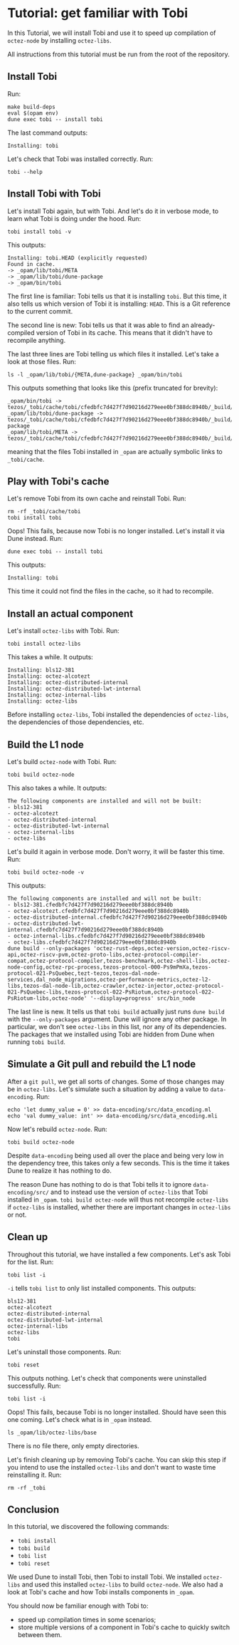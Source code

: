 # Tutorial: get familiar with Tobi

In this Tutorial, we will install Tobi and use it to speed up compilation of `octez-node`
by installing `octez-libs`.

All instructions from this tutorial must be run from the root of the repository.

## Install Tobi

Run:

    make build-deps
    eval $(opam env)
    dune exec tobi -- install tobi

The last command outputs:

    Installing: tobi

Let's check that Tobi was installed correctly.
Run:

    tobi --help

## Install Tobi with Tobi

Let's install Tobi again, but with Tobi.
And let's do it in verbose mode, to learn what Tobi is doing under the hood.
Run:

    tobi install tobi -v

This outputs:

    Installing: tobi.HEAD (explicitly requested)
    Found in cache.
    -> _opam/lib/tobi/META
    -> _opam/lib/tobi/dune-package
    -> _opam/bin/tobi

The first line is familiar: Tobi tells us that it is installing `tobi`.
But this time, it also tells us which version of Tobi it is installing: `HEAD`.
This is a Git reference to the current commit.

The second line is new: Tobi tells us that it was able to find an already-compiled
version of Tobi in its cache. This means that it didn't have to recompile anything.

The last three lines are Tobi telling us which files it installed.
Let's take a look at those files.
Run:

    ls -l _opam/lib/tobi/{META,dune-package} _opam/bin/tobi

This outputs something that looks like this (prefix truncated for brevity):

    _opam/bin/tobi -> tezos/_tobi/cache/tobi/cfedbfc7d427f7d90216d279eee0bf388dc8940b/_build/install/default/bin/tobi
    _opam/lib/tobi/dune-package -> tezos/_tobi/cache/tobi/cfedbfc7d427f7d90216d279eee0bf388dc8940b/_build/install/default/lib/tobi/dune-package
    _opam/lib/tobi/META -> tezos/_tobi/cache/tobi/cfedbfc7d427f7d90216d279eee0bf388dc8940b/_build/install/default/lib/tobi/META

meaning that the files Tobi installed in `_opam` are actually symbolic links to `_tobi/cache`.

## Play with Tobi's cache

Let's remove Tobi from its own cache and reinstall Tobi.
Run:

    rm -rf _tobi/cache/tobi
    tobi install tobi

Oops! This fails, because now Tobi is no longer installed. Let's install it via Dune instead.
Run:

    dune exec tobi -- install tobi

This outputs:

    Installing: tobi

This time it could not find the files in the cache, so it had to recompile.

## Install an actual component

Let's install `octez-libs` with Tobi. Run:

    tobi install octez-libs

This takes a while. It outputs:

    Installing: bls12-381
    Installing: octez-alcotezt
    Installing: octez-distributed-internal
    Installing: octez-distributed-lwt-internal
    Installing: octez-internal-libs
    Installing: octez-libs

Before installing `octez-libs`, Tobi installed the dependencies of `octez-libs`,
the dependencies of those dependencies, etc.

## Build the L1 node

Let's build `octez-node` with Tobi.
Run:

    tobi build octez-node

This also takes a while. It outputs:

    The following components are installed and will not be built:
    - bls12-381
    - octez-alcotezt
    - octez-distributed-internal
    - octez-distributed-lwt-internal
    - octez-internal-libs
    - octez-libs

Let's build it again in verbose mode.
Don't worry, it will be faster this time.
Run:

    tobi build octez-node -v

This outputs:

    The following components are installed and will not be built:
    - bls12-381.cfedbfc7d427f7d90216d279eee0bf388dc8940b
    - octez-alcotezt.cfedbfc7d427f7d90216d279eee0bf388dc8940b
    - octez-distributed-internal.cfedbfc7d427f7d90216d279eee0bf388dc8940b
    - octez-distributed-lwt-internal.cfedbfc7d427f7d90216d279eee0bf388dc8940b
    - octez-internal-libs.cfedbfc7d427f7d90216d279eee0bf388dc8940b
    - octez-libs.cfedbfc7d427f7d90216d279eee0bf388dc8940b
    dune build --only-packages 'octez-rust-deps,octez-version,octez-riscv-api,octez-riscv-pvm,octez-proto-libs,octez-protocol-compiler-compat,octez-protocol-compiler,tezos-benchmark,octez-shell-libs,octez-node-config,octez-rpc-process,tezos-protocol-000-Ps9mPmXa,tezos-protocol-021-PsQuebec,tezt-tezos,tezos-dal-node-services,dal_node_migrations,octez-performance-metrics,octez-l2-libs,tezos-dal-node-lib,octez-crawler,octez-injector,octez-protocol-021-PsQuebec-libs,tezos-protocol-022-PsRiotum,octez-protocol-022-PsRiotum-libs,octez-node' '--display=progress' src/bin_node

The last line is new. It tells us that `tobi build` actually just runs `dune build`
with the `--only-packages` argument. Dune will ignore any other package.
In particular, we don't see `octez-libs` in this list, nor any of its dependencies.
The packages that we installed using Tobi are hidden from Dune when running `tobi build`.

## Simulate a Git pull and rebuild the L1 node

After a `git pull`, we get all sorts of changes.
Some of those changes may be in `octez-libs`.
Let's simulate such a situation by adding a value to `data-encoding`.
Run:

    echo 'let dummy_value = 0' >> data-encoding/src/data_encoding.ml
    echo 'val dummy_value: int' >> data-encoding/src/data_encoding.mli

Now let's rebuild `octez-node`.
Run:

    tobi build octez-node

Despite `data-encoding` being used all over the place
and being very low in the dependency tree, this takes only a few seconds.
This is the time it takes Dune to realize it has nothing to do.

The reason Dune has nothing to do is that Tobi tells it to ignore `data-encoding/src/`
and to instead use the version of `octez-libs` that Tobi installed in `_opam`.
`tobi build octez-node` will thus not recompile `octez-libs` if `octez-libs`
is installed, whether there are important changes in `octez-libs` or not.

## Clean up

Throughout this tutorial, we have installed a few components.
Let's ask Tobi for the list.
Run:

    tobi list -i

`-i` tells `tobi list` to only list installed components.
This outputs:

    bls12-381
    octez-alcotezt
    octez-distributed-internal
    octez-distributed-lwt-internal
    octez-internal-libs
    octez-libs
    tobi

Let's uninstall those components.
Run:

    tobi reset

This outputs nothing.
Let's check that components were uninstalled successfully.
Run:

    tobi list -i

Oops! This fails, because Tobi is no longer installed.
Should have seen this one coming.
Let's check what is in `_opam` instead.

    ls _opam/lib/octez-libs/base

There is no file there, only empty directories.

Let's finish cleaning up by removing Tobi's cache.
You can skip this step if you intend to use the installed `octez-libs`
and don't want to waste time reinstalling it.
Run:

    rm -rf _tobi

## Conclusion

In this tutorial, we discovered the following commands:

- `tobi install`
- `tobi build`
- `tobi list`
- `tobi reset`

We used Dune to install Tobi, then Tobi to install Tobi.
We installed `octez-libs` and used this installed `octez-libs` to build `octez-node`.
We also had a look at Tobi's cache and how Tobi installs components in `_opam`.

You should now be familiar enough with Tobi to:

- speed up compilation times in some scenarios;
- store multiple versions of a component in Tobi's cache to quickly
  switch between them.
